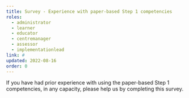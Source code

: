 ```yaml
---
title: Survey - Experience with paper-based Step 1 competencies
roles:
  - administrator
  - learner
  - educator
  - centremanager
  - assessor
  - implementationlead
link: #
updated: 2022-08-16
order: 0
---
```

If you have had prior experience with using the paper-based Step 1 competencies, in any capacity, please help us by completing this survey.